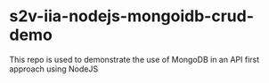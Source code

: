 # s2v-iia-nodejs-mongoidb-crud-demo
This repo is used to demonstrate the use of MongoDB in an API first approach using NodeJS
